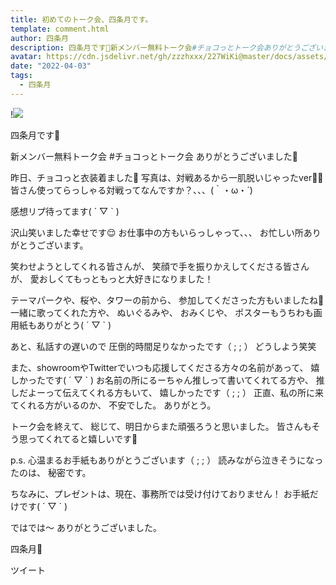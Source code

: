 ```yaml
---
title: 初めてのトーク会、四条月です。
template: comment.html
author: 四条月
description: 四条月です🌙新メンバー無料トーク会#チョコっとトーク会ありがとうございました🌸...
avatar: https://cdn.jsdelivr.net/gh/zzzhxxx/227WiKi@master/docs/assets/photo/avatar/luna.jpg
date: "2022-04-03"
tags:
  - 四条月
---
```


!![](https://cdn.jsdelivr.net/gh/227WiKi/227WiKi-image@master/blog-image/luna-2022-04-03_1.jpg)




四条月です🌙

新メンバー無料トーク会
#チョコっとトーク会
ありがとうございました🌸




































































































昨日、チョコっと衣装着ました🍫
写真は、対戦あるから一肌脱いじゃったver👊🏻
皆さん使ってらっしゃる対戦ってなんですか？、、、(｀・ω・´)


































































































感想リプ待ってます( ´ ▽ ` )





































































































沢山笑いました幸せです😌
お仕事中の方もいらっしゃって、、、
お忙しい所ありがとうございます。






































































































笑わせようとしてくれる皆さんが、
笑顔で手を振りかえしてくださる皆さんが、
愛おしくてもっともっと大好きになりました！





































































































テーマパークや、桜や、タワーの前から、
参加してくださった方もいましたね🤣
一緒に歌ってくれた方や、
ぬいぐるみや、
おみくじや、
ポスターもうちわも画用紙もありがとう( ´ ▽ ` )



































































































あと、私話すの遅いので
圧倒的時間足りなかったです（ ;  ; ）
どうしよう笑笑












































































































また、showroomやTwitterでいつも応援してくださる方々の名前があって、
嬉しかったです( ´ ▽ ` )
お名前の所にるーちゃん推しって書いてくれてる方や、
推しだよーって伝えてくれる方もいて、
嬉しかったです（ ;  ; ）
正直、私の所に来てくれる方がいるのか、
不安でした。
ありがとう。























































































































トーク会を終えて、
総じて、明日からまた頑張ろうと思いました。
皆さんもそう思ってくれてると嬉しいです🌸


















































































































p.s.
心温まるお手紙もありがとうございます（ ;  ; ）
読みながら泣きそうになったのは、
秘密です。































































































































ちなみに、プレゼントは、現在、事務所では受け付けておりません！
お手紙だけです( ´ ▽ ` )


























































































































ではでは〜
ありがとうございました。

四条月🌙


ツイート



